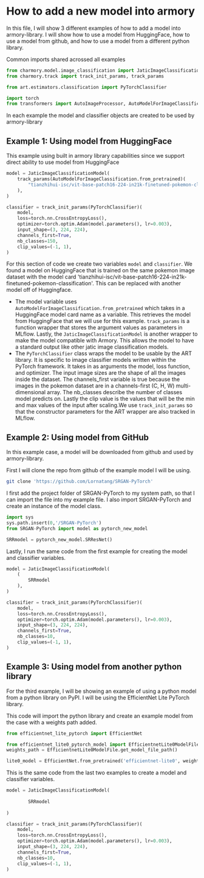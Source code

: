 # How to add a new model into armory
In this file, I will show 3 different examples of how to add a model into armory-library. I will show how to use a model from HuggingFace, how to use a model from github, and how to use a model from a different python library.

Common imports shared acrossed all examples
```python
from charmory.model.image_classification import JaticImageClassificationModel
from charmory.track import track_init_params, track_params

from art.estimators.classification import PyTorchClassifier

import torch
from transformers import AutoImageProcessor, AutoModelForImageClassification
```
In each example the model and classifier objects are created to be used by armory-library

## Example 1: Using model from HuggingFace
This example using built in armory library capabilities since we support direct ability to use model from HuggingFace
```python 
model = JaticImageClassificationModel(
    track_params(AutoModelForImageClassification.from_pretrained)(
        "tianzhihui-isc/vit-base-patch16-224-in21k-finetuned-pokemon-classification"
    ),
)

classifier = track_init_params(PyTorchClassifier)(
    model,
    loss=torch.nn.CrossEntropyLoss(),
    optimizer=torch.optim.Adam(model.parameters(), lr=0.003),
    input_shape=(3, 224, 224),
    channels_first=True,
    nb_classes=150,
    clip_values=(-1, 1),
)
```
For this section of code we create two variables `model` and `classifier`. We found a model on HuggingFace that is trained on the same pokemon image dataset with the model card 'tianzhihui-isc/vit-base-patch16-224-in21k-finetuned-pokemon-classification'. This can be replaced with another model off of Huggingface.
- The model variable uses `AutoModelForImageClassification.from_pretrained` which takes in a HuggingFace model card name as a variable. This retrieves the model from
    HuggingFace that we will use for this example. `track_params` is a function wrapper that stores the argument values as parameters in MLflow. Lastly,
    the `JaticImageClassificationModel` is another wrapper to make the model compatible with Armory. This allows the model to have a standard output like other
    jatic image classification models.
- The `PyTorchClassifier` class wraps the model to be usable by the ART library. It is specific to image classifier models written within the PyTorch framework. It takes in as arguments the model, loss function, and optimizer. The input image sizes are the shape of all the images inside the dataset. The channels_first variable is true because the images in the pokemon dataset are in a channels-first (C, H, W) multi-dimensional array. The nb_classes describe the number of classes model predicts on. Lastly the clip value  is the values that will be the min and max values of the input after scaling.We use `track_init_params` so that the constructor parameters for the ART wrapper are also tracked in MLflow.

## Example 2: Using model from GitHub
In this example case, a model will be downloaded from github and used by armory-library.

First I will clone the repo from github of the example model I will be using.
```bash
git clone 'https://github.com/Lornatang/SRGAN-PyTorch'
```

I first add the project folder of SRGAN-PyTorch to my system path, so that I can import the file into my example file. I also import SRGAN-PyTorch and create an instance of the model class.
```python
import sys
sys.path.insert(0,'/SRGAN-PyTorch')
from SRGAN-PyTorch import model as pytorch_new_model

SRRmodel = pytorch_new_model.SRResNet()
```

Lastly, I run the same code from the first example for creating the model and classifier variables.
```python
model = JaticImageClassificationModel(
    (
        SRRmodel
    ),
)

classifier = track_init_params(PyTorchClassifier)(
    model,
    loss=torch.nn.CrossEntropyLoss(),
    optimizer=torch.optim.Adam(model.parameters(), lr=0.003),
    input_shape=(3, 224, 224),
    channels_first=True,
    nb_classes=10,
    clip_values=(-1, 1),
)
```

## Example 3: Using model from another python library
For the third example, I will be showing an example of using a python model from a python library on PyPI. I will be using the EfficientNet Lite PyTorch library.

This code will import the python library and create an example model from the case with a weights path added.
```python
from efficientnet_lite_pytorch import EfficientNet

from efficientnet_lite0_pytorch_model import EfficientnetLite0ModelFile
weights_path = EfficientnetLite0ModelFile.get_model_file_path()

lite0_model = EfficientNet.from_pretrained('efficientnet-lite0', weights_path = weights_path )
```

This is the same code from the last two examples to create a model and classifier variables.
```python
model = JaticImageClassificationModel(
    
        SRRmodel
    
)

classifier = track_init_params(PyTorchClassifier)(
    model,
    loss=torch.nn.CrossEntropyLoss(),
    optimizer=torch.optim.Adam(model.parameters(), lr=0.003),
    input_shape=(3, 224, 224),
    channels_first=True,
    nb_classes=10,
    clip_values=(-1, 1),
)

```
